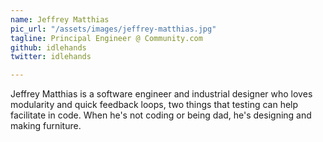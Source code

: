 ```yaml
---
name: Jeffrey Matthias
pic_url: "/assets/images/jeffrey-matthias.jpg"
tagline: Principal Engineer @ Community.com
github: idlehands
twitter: idlehands

---
```

Jeffrey Matthias is a software engineer and industrial designer who loves modularity and quick feedback loops, two things that testing can help facilitate in code. When he's not coding or being dad, he's designing and making furniture.
